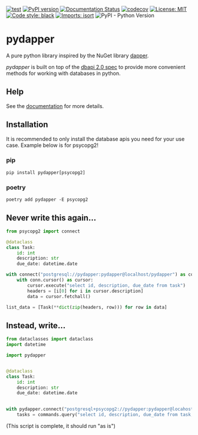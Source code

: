 [![test](https://github.com/zschumacher/pydapper/actions/workflows/test.yml/badge.svg)](https://github.com/zschumacher/pydapper/actions/workflows/test.yml)
[![PyPI version](https://badge.fury.io/py/pydapper.svg)](https://badge.fury.io/py/pydapper)
[![Documentation Status](https://readthedocs.org/projects/pydapper/badge/?version=latest)](https://pydapper.readthedocs.io/en/latest/?badge=latest)
[![codecov](https://codecov.io/gh/zschumacher/pydapper/branch/main/graph/badge.svg?token=3X1IR81HL2)](https://codecov.io/gh/zschumacher/pydapper)
[![License: MIT](https://img.shields.io/badge/License-MIT-yellow.svg)](https://opensource.org/licenses/MIT)
[![Code style: black](https://img.shields.io/badge/code%20style-black-000000.svg)](https://github.com/psf/black)
[![Imports: isort](https://img.shields.io/badge/%20imports-isort-%231674b1?style=flat&labelColor=ef8336)](https://pycqa.github.io/isort/)
![PyPI - Python Version](https://img.shields.io/pypi/pyversions/pydapper)

# pydapper
A pure python library inspired by the NuGet library [dapper](https://dapper-tutorial.net).

*pydapper* is built on top of the [dbapi 2.0 spec](https://www.python.org/dev/peps/pep-0249/)
to provide more convenient methods for working with databases in python.

## Help
See the [documentation](https://pydapper.readthedocs.io/en/latest/) for more details.

## Installation
It is recommended to only install the database apis you need for your use case.  Example below is for psycopg2!
### pip
```console
pip install pydapper[psycopg2]
```

### poetry
```console
poetry add pydapper -E psycopg2
```

## Never write this again...
```python
from psycopg2 import connect

@dataclass
class Task:
    id: int
    description: str
    due_date: datetime.date

with connect("postgresql://pydapper:pydapper@localhost/pydapper") as conn:
    with conn.cursor() as cursor:
        cursor.execute("select id, description, due_date from task")
        headers = [i[0] for i in cursor.description]
        data = cursor.fetchall()

list_data = [Task(**dict(zip(headers, row))) for row in data]
```

## Instead, write...
```python
from dataclasses import dataclass
import datetime

import pydapper


@dataclass
class Task:
    id: int
    description: str
    due_date: datetime.date

    
with pydapper.connect("postgresql+psycopg2://pydapper:pydapper@locahost/pydapper") as commands:
    tasks = commands.query("select id, description, due_date from task;", model=Task)
```
(This script is complete, it should run "as is")
